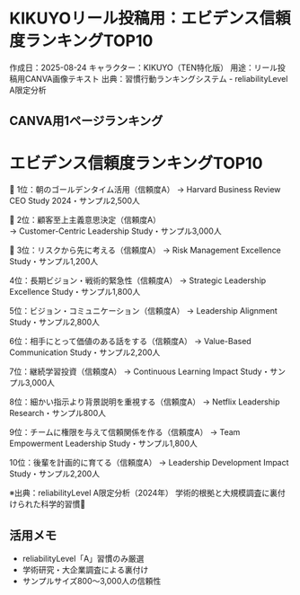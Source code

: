 # KIKUYOリール投稿用：エビデンス信頼度ランキングTOP10

作成日：2025-08-24
キャラクター：KIKUYO（TEN特化版）
用途：リール投稿用CANVA画像テキスト
出典：習慣行動ランキングシステム - reliabilityLevel A限定分析

## CANVA用1ページランキング

# エビデンス信頼度ランキングTOP10

🥇 1位：朝のゴールデンタイム活用（信頼度A）
   → Harvard Business Review CEO Study 2024・サンプル2,500人

🥈 2位：顧客至上主義意思決定（信頼度A）  
   → Customer-Centric Leadership Study・サンプル3,000人

🥉 3位：リスクから先に考える（信頼度A）
   → Risk Management Excellence Study・サンプル1,200人

4位：長期ビジョン・戦術的緊急性（信頼度A）
    → Strategic Leadership Excellence Study・サンプル1,800人

5位：ビジョン・コミュニケーション（信頼度A）
    → Leadership Alignment Study・サンプル2,800人

6位：相手にとって価値のある話をする（信頼度A）
    → Value-Based Communication Study・サンプル2,200人

7位：継続学習投資（信頼度A）
    → Continuous Learning Impact Study・サンプル3,000人

8位：細かい指示より背景説明を重視する（信頼度A）
    → Netflix Leadership Research・サンプル800人

9位：チームに権限を与えて信頼関係を作る（信頼度A）
    → Team Empowerment Leadership Study・サンプル1,800人

10位：後輩を計画的に育てる（信頼度A）
     → Leadership Development Impact Study・サンプル2,200人

※出典：reliabilityLevel A限定分析（2024年）
学術的根拠と大規模調査に裏付けられた科学的習慣🔬

## 活用メモ
- reliabilityLevel「A」習慣のみ厳選
- 学術研究・大企業調査による裏付け
- サンプルサイズ800～3,000人の信頼性